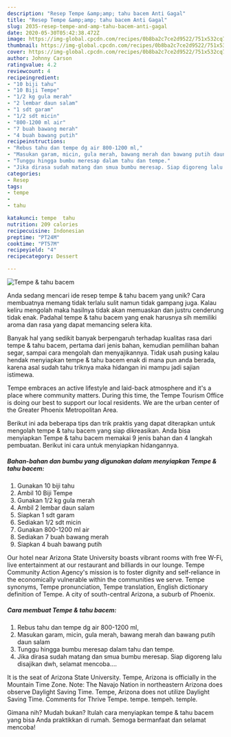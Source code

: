 ```yaml
---
description: "Resep Tempe &amp;amp; tahu bacem Anti Gagal"
title: "Resep Tempe &amp;amp; tahu bacem Anti Gagal"
slug: 2035-resep-tempe-and-amp-tahu-bacem-anti-gagal
date: 2020-05-30T05:42:38.472Z
image: https://img-global.cpcdn.com/recipes/0b8ba2c7ce2d9522/751x532cq70/tempe-tahu-bacem-foto-resep-utama.jpg
thumbnail: https://img-global.cpcdn.com/recipes/0b8ba2c7ce2d9522/751x532cq70/tempe-tahu-bacem-foto-resep-utama.jpg
cover: https://img-global.cpcdn.com/recipes/0b8ba2c7ce2d9522/751x532cq70/tempe-tahu-bacem-foto-resep-utama.jpg
author: Johnny Carson
ratingvalue: 4.2
reviewcount: 4
recipeingredient:
- "10 biji tahu"
- "10 Biji Tempe"
- "1/2 kg gula merah"
- "2 lembar daun salam"
- "1 sdt garam"
- "1/2 sdt micin"
- "800-1200 ml air"
- "7 buah bawang merah"
- "4 buah bawang putih"
recipeinstructions:
- "Rebus tahu dan tempe dg air 800-1200 ml,"
- "Masukan garam, micin, gula merah, bawang merah dan bawang putih daun salam"
- "Tunggu hingga bumbu meresap dalam tahu dan tempe."
- "Jika dirasa sudah matang dan smua bumbu meresap. Siap digoreng lalu disajikan dwh, selamat mencoba...."
categories:
- Resep
tags:
- tempe
- 
- tahu

katakunci: tempe  tahu 
nutrition: 209 calories
recipecuisine: Indonesian
preptime: "PT24M"
cooktime: "PT57M"
recipeyield: "4"
recipecategory: Dessert

---
```



![Tempe &amp; tahu bacem](https://img-global.cpcdn.com/recipes/0b8ba2c7ce2d9522/751x532cq70/tempe-tahu-bacem-foto-resep-utama.jpg)

Anda sedang mencari ide resep tempe &amp; tahu bacem yang unik? Cara membuatnya memang tidak terlalu sulit namun tidak gampang juga. Kalau keliru mengolah maka hasilnya tidak akan memuaskan dan justru cenderung tidak enak. Padahal tempe &amp; tahu bacem yang enak harusnya sih memiliki aroma dan rasa yang dapat memancing selera kita.

Banyak hal yang sedikit banyak berpengaruh terhadap kualitas rasa dari tempe &amp; tahu bacem, pertama dari jenis bahan, kemudian pemilihan bahan segar, sampai cara mengolah dan menyajikannya. Tidak usah pusing kalau hendak menyiapkan tempe &amp; tahu bacem enak di mana pun anda berada, karena asal sudah tahu triknya maka hidangan ini mampu jadi sajian istimewa.

Tempe embraces an active lifestyle and laid-back atmosphere and it&#39;s a place where community matters. During this time, the Tempe Tourism Office is doing our best to support our local residents. We are the urban center of the Greater Phoenix Metropolitan Area.


Berikut ini ada beberapa tips dan trik praktis yang dapat diterapkan untuk mengolah tempe &amp; tahu bacem yang siap dikreasikan. Anda bisa menyiapkan Tempe &amp; tahu bacem memakai 9 jenis bahan dan 4 langkah pembuatan. Berikut ini cara untuk menyiapkan hidangannya.

<!--inarticleads1-->

##### Bahan-bahan dan bumbu yang digunakan dalam menyiapkan Tempe &amp; tahu bacem:

1. Gunakan 10 biji tahu
1. Ambil 10 Biji Tempe
1. Gunakan 1/2 kg gula merah
1. Ambil 2 lembar daun salam
1. Siapkan 1 sdt garam
1. Sediakan 1/2 sdt micin
1. Gunakan 800-1200 ml air
1. Sediakan 7 buah bawang merah
1. Siapkan 4 buah bawang putih


Our hotel near Arizona State University boasts vibrant rooms with free W-Fi, live entertainment at our restaurant and billiards in our lounge. Tempe Community Action Agency&#39;s mission is to foster dignity and self-reliance in the economically vulnerable within the communities we serve. Tempe synonyms, Tempe pronunciation, Tempe translation, English dictionary definition of Tempe. A city of south-central Arizona, a suburb of Phoenix. 

<!--inarticleads2-->

##### Cara membuat Tempe &amp; tahu bacem:

1. Rebus tahu dan tempe dg air 800-1200 ml,
1. Masukan garam, micin, gula merah, bawang merah dan bawang putih daun salam
1. Tunggu hingga bumbu meresap dalam tahu dan tempe.
1. Jika dirasa sudah matang dan smua bumbu meresap. Siap digoreng lalu disajikan dwh, selamat mencoba....


It is the seat of Arizona State University. Tempe, Arizona is officially in the Mountain Time Zone. Note: The Navajo Nation in northeastern Arizona does observe Daylight Saving Time. Tempe, Arizona does not utilize Daylight Saving Time. Comments for Thrive Tempe. tempe. tempeh. temple. 

Gimana nih? Mudah bukan? Itulah cara menyiapkan tempe &amp; tahu bacem yang bisa Anda praktikkan di rumah. Semoga bermanfaat dan selamat mencoba!
